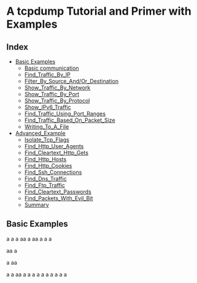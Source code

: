 # A tcpdump Tutorial and Primer with Examples

## Index
- [Basic Examples](#basicexamples)
	- [Basic communication](#Basic_Communication)
	- [Find_Traffic_By_IP](#Find_Traffic_By_IP)
	- [Filter_By_Source_And/Or_Destination](#Filter_By_Source_And/Or_Destination)
	- [Show_Traffic_By_Network](#Show_Traffic_By_Network)
	- [Show_Traffic_By_Port](#Show_Traffic_By_Port)
	- [Show_Traffic_By_Protocol](#Show_Traffic_By_Protocol)
	- [Show_IPv6_Traffic](#Show_IPv6_Traffic)
	- [Find_Traffic_Using_Port_Ranges](#Find_Traffic_Using_Port_Ranges)
	- [Find_Traffic_Based_On_Packet_Size](#Find_Traffic_Based_On_Packet_Size)
	- [Writing_To_A_File](#Writing_To_A_File)
- [Advanced_Example](#Advanced_Example)
	- [Isolate_Tcp_Flags](#Isolate_Tcp_Flags)
	- [Find_Http_User_Agents](#Find_Http_User_Agents)
	- [Find_Cleartext_Http_Gets](#Find_Cleartext_Http_Gets)
	- [Find_Http_Hosts](#Find_Http_Hosts)
	- [Find_Http_Cookies](#Find_Http_Cookies)
	- [Find_Ssh_Connections](#Find_Ssh_Connections)
	- [Find_Dns_Traffic](#Find_Dns_Traffic)
	- [Find_Ftp_Traffic](#Find_Ftp_Traffic)
	- [Find_Cleartext_Passwords](#Find_Cleartext_Passwords)
	- [Find_Packets_With_Evil_Bit](#Find_Packets_With_Evil_Bit)
	- [Summary](#Summary)

## <a id="basicexamples">Basic Examples</a>
a
a
a
aa
a
aa
a
a
a

aa
a

a
aa

a
a
aa
a
a
a
a
a
a
a
a
a
a



<!--stackedit_data:
eyJoaXN0b3J5IjpbOTQwMDU0MzgwLC0xMDM1MTI5ODEsMTk0Nz
I2MzQ2Nl19
-->